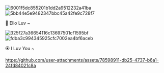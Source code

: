 ![6001f5dc855201b1dd2a9512232a41ba](https://github.com/user-attachments/assets/472cb155-8369-400e-9ef2-e348ce338662) ![5bb44e5e9482347bbc45a42fe9c728f7](https://github.com/user-attachments/assets/6f6f58f1-a0ad-4b5b-84e0-38f097e57496)


🌸 Ello Luv ~

![325f27a36654116c13697501cf1595bf](https://github.com/user-attachments/assets/3ec35ff5-28dc-4ce4-a794-c44865515316)![fdba3c994345925cfc7002ea4bf6aceb](https://github.com/user-attachments/assets/253f5a59-4471-4298-84d8-571504878e4d)


🏵️ I Luv You ~



https://github.com/user-attachments/assets/78598911-db25-4737-b6a1-24fd84021c8a


